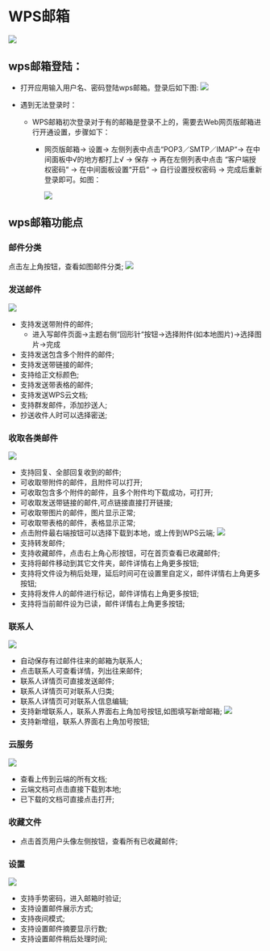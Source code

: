 # WPS邮箱  
![](../pic/soft/WPSEmail_demo1.png)

## wps邮箱登陆：  
- 打开应用输入用户名、密码登陆wps邮箱。登录后如下图:
 ![](../pic/soft/WPSEmail_demo2.png) 
 
- 遇到无法登录时：
  - WPS邮箱初次登录对于有的邮箱是登录不上的，需要去Web网页版邮箱进行开通设置，步骤如下：  
    - 网页版邮箱-> 设置-> 左侧列表中点击“POP3／SMTP／IMAP“-> 在中间面板中√的地方都打上√ -> 保存 -> 再在左侧列表中点击 “客户端授权密码“ -> 在中间面板设置“开启“ -> 自行设置授权密码 -> 完成后重新登录即可。如图：
  
      ![](../pic/soft/WPSEmail_popsetting.png)

## wps邮箱功能点

### 邮件分类
点击左上角按钮，查看如图邮件分类;
![](../pic/soft/WPSEmail_classify.png)

### 发送邮件
![](../pic/soft/WPSEmail_sendmail.png)
- 支持发送带附件的邮件;  
    - 进入写邮件页面->主题右侧“回形针“按钮->选择附件(如本地图片)->选择图片->完成
- 支持发送包含多个附件的邮件;    
- 支持发送带链接的邮件;
- 支持给正文标颜色;
- 支持发送带表格的邮件;
- 支持发送WPS云文档;
- 支持群发邮件，添加抄送人;
- 抄送收件人时可以选择密送;

### 收取各类邮件
![](../pic/soft/WPSEmail_receivemail.png)
- 支持回复、全部回复收到的邮件;
- 可收取带附件的邮件，且附件可以打开;
- 可收取包含多个附件的邮件，且多个附件均下载成功，可打开;
- 可收取发送带链接的邮件,可点链接直接打开链接;
- 可收取带图片的邮件，图片显示正常;
- 可收取带表格的邮件，表格显示正常;
- 点击附件最右端按钮可以选择下载到本地，或上传到WPS云端;
![](../pic/soft/WPSEmail_downloads.png)
- 支持转发邮件;
- 支持收藏邮件，点击右上角心形按钮，可在首页查看已收藏邮件;
- 支持将邮件移动到其它文件夹，邮件详情右上角更多按钮;
- 支持将文件设为稍后处理，延后时间可在设置里自定义，邮件详情右上角更多按钮;
- 支持将发件人的邮件进行标记，邮件详情右上角更多按钮;
- 支持将当前邮件设为已读，邮件详情右上角更多按钮;

### 联系人
![](../pic/soft/WPSEmail_contacts.png)
- 自动保存有过邮件往来的邮箱为联系人;
- 点击联系人可查看详情，列出往来邮件;
- 联系人详情页可直接发送邮件;
- 联系人详情页可对联系人归类;
- 联系人详情页可对联系人信息编辑;
- 支持新增联系人，联系人界面右上角加号按钮,如图填写新增邮箱;
![](../pic/soft/WPSEmail_addContact.png)
- 支持新增组，联系人界面右上角加号按钮;

### 云服务
![](../pic/soft/WPSEmail_cloud.png)
- 查看上传到云端的所有文档;
- 云端文档可点击直接下载到本地;
- 已下载的文档可直接点击打开;

### 收藏文件
- 点击首页用户头像左侧按钮，查看所有已收藏邮件;

### 设置
![](../pic/soft/WPSEmail_setting.png)
- 支持手势密码，进入邮箱时验证;
- 支持设置邮件展示方式;
- 支持夜间模式;
- 支持设置邮件摘要显示行数;
- 支持设置邮件稍后处理时间;
